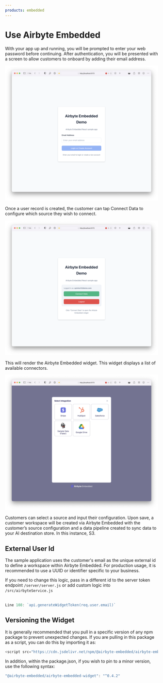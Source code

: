 ```yaml
---
products: embedded
---
```


# Use Airbyte Embedded

With your app up and running, you will be prompted to enter your web password before continuing. After authentication, you will be presented with a screen to allow customers to onboard by adding their email address.

![Embedded Sample Web app home screen.](./assets/embedded-webapp-home.png)

Once a user record is created, the customer can tap Connect Data to configure which source they wish to connect.

![Embedded Sample Web app connect screen.](./assets/embedded-webapp-connect.png)

This will render the Airbyte Embedded widget. This widget displays a list of available connectors.

![Embedded Sample Web app widget.](./assets/embedded-webapp-widget.png)

Customers can select a source and input their configuration. Upon save, a customer workspace will be created via Airbyte Embedded with the customer’s source configuration and a data pipeline created to sync data to your AI destination store. In this instance, S3.

## External User Id

The sample application uses the customer's email as the unique external id to define a workspace within Airbyte Embedded. For production usage, it is recommended to use a UUID or identifier specific to your business.  

If you need to change this logic, pass in a different id to the server token endpoint `/server/server.js` or add custom logic into `/src/airbyteService.js`

```javascript

Line 108: `api.generateWidgetToken(req.user.email)` 

```

## Versioning the Widget

It is generally recommended that you pull in a specific version of any npm package to prevent unexpected changes.  If you are pulling in this package as a script, you can do this by importing it as:

```javascript
<script src="https://cdn.jsdelivr.net/npm/@airbyte-embedded/airbyte-embedded-widget@0.4.2"></script>
```
In addition, within the package.json, if you wish to pin to a minor version, use the following syntax:

```javascript
"@airbyte-embedded/airbyte-embedded-widget": "^0.4.2"
```
